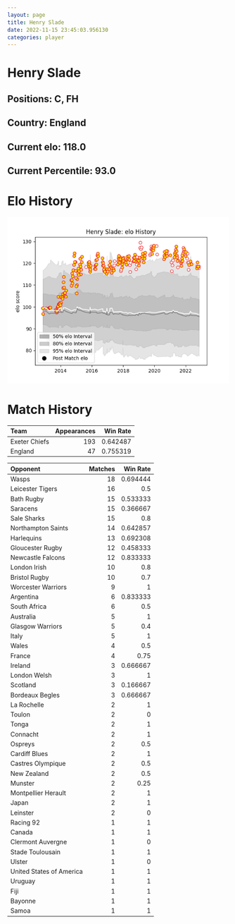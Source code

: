 ```yaml
---  
layout: page  
title: Henry Slade  
date: 2022-11-15 23:45:03.956130  
categories: player  
---
```

# Henry Slade

## Positions: C, FH

## Country: England

## Current elo: 118.0

## Current Percentile: 93.0

# Elo History


![elo history](history_HenrySlade.png)
# Match History


| Team          |   Appearances |   Win Rate |
|:--------------|--------------:|-----------:|
| Exeter Chiefs |           193 |   0.642487 |
| England       |            47 |   0.755319 |

| Opponent                 |   Matches |   Win Rate |
|:-------------------------|----------:|-----------:|
| Wasps                    |        18 |   0.694444 |
| Leicester Tigers         |        16 |   0.5      |
| Bath Rugby               |        15 |   0.533333 |
| Saracens                 |        15 |   0.366667 |
| Sale Sharks              |        15 |   0.8      |
| Northampton Saints       |        14 |   0.642857 |
| Harlequins               |        13 |   0.692308 |
| Gloucester Rugby         |        12 |   0.458333 |
| Newcastle Falcons        |        12 |   0.833333 |
| London Irish             |        10 |   0.8      |
| Bristol Rugby            |        10 |   0.7      |
| Worcester Warriors       |         9 |   1        |
| Argentina                |         6 |   0.833333 |
| South Africa             |         6 |   0.5      |
| Australia                |         5 |   1        |
| Glasgow Warriors         |         5 |   0.4      |
| Italy                    |         5 |   1        |
| Wales                    |         4 |   0.5      |
| France                   |         4 |   0.75     |
| Ireland                  |         3 |   0.666667 |
| London Welsh             |         3 |   1        |
| Scotland                 |         3 |   0.166667 |
| Bordeaux Begles          |         3 |   0.666667 |
| La Rochelle              |         2 |   1        |
| Toulon                   |         2 |   0        |
| Tonga                    |         2 |   1        |
| Connacht                 |         2 |   1        |
| Ospreys                  |         2 |   0.5      |
| Cardiff Blues            |         2 |   1        |
| Castres Olympique        |         2 |   0.5      |
| New Zealand              |         2 |   0.5      |
| Munster                  |         2 |   0.25     |
| Montpellier Herault      |         2 |   1        |
| Japan                    |         2 |   1        |
| Leinster                 |         2 |   0        |
| Racing 92                |         1 |   1        |
| Canada                   |         1 |   1        |
| Clermont Auvergne        |         1 |   0        |
| Stade Toulousain         |         1 |   1        |
| Ulster                   |         1 |   0        |
| United States of America |         1 |   1        |
| Uruguay                  |         1 |   1        |
| Fiji                     |         1 |   1        |
| Bayonne                  |         1 |   1        |
| Samoa                    |         1 |   1        |